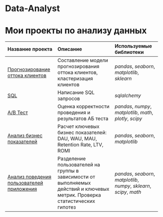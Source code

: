 # Data-Analyst

# Мои проекты по анализу данных

| Название проекта | Описание | Используемые библиотеки | 
| :---------------------- | :---------------------- | :---------------------- |
| [Прогнозирование оттока клиентов](ML) | Составление модели прогнозирования оттока клиентов, кластеризация клиентов| *pandas*, *seaborn*, *matplotlib*, *sklearn* |
| [SQL](SQL) | Написание SQL запросов| *sqlalchemy* |                                  
| [A/B Тест](AB_Test) | Оценка корректности проведения и результатов АБ теста| *pandas*, *numpy*, *matplotlib*, *math*, *plotly*, *scipy* |
| [Анализ бизнес показателей](Analys_business_indicators) | Расчет ключевых бизнес показателей: DAU, WAU, MAU, Retention Rate, LTV, ROMI| *pandas*, *seaborn*, *matplotlib* |
| [Анализ поведения пользователей приложения](User_behavior_analysis) | Разделение пользователей на группы в зависимости от выполняемых действий и ключевых метрик. Проверка статистических гипотез| *pandas*, *seaborn*, *matplotlib*, *numpy*, *sklearn*, *scipy*, *math* |